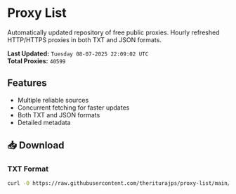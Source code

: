 # Proxy List

Automatically updated repository of free public proxies. Hourly refreshed HTTP/HTTPS proxies in both TXT and JSON formats.

**Last Updated:** `Tuesday 08-07-2025 22:09:02 UTC`  
**Total Proxies:** `40599`

## Features
- Multiple reliable sources
- Concurrent fetching for faster updates
- Both TXT and JSON formats
- Detailed metadata

## 📥 Download

### TXT Format
```bash
curl -O https://raw.githubusercontent.com/theriturajps/proxy-list/main/proxies.txt